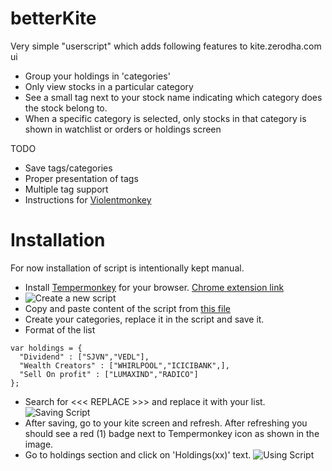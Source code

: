# betterKite

Very simple "userscript" which adds following features to kite.zerodha.com ui

* Group your holdings in 'categories'
* Only view stocks in a particular category
* See a small tag next to your stock name indicating which category does the stock belong to.
* When a specific category is selected, only stocks in that category is shown in watchlist or orders or holdings screen

TODO
* Save tags/categories
* Proper presentation of tags
* Multiple tag support
* Instructions for [Violentmonkey](https://openuserjs.org/about/Violentmonkey-for-Chrome)

# Installation

For now installation of script is intentionally kept manual.
* Install [Tempermonkey](https://www.tampermonkey.net/) for your browser. [Chrome extension link](https://chrome.google.com/webstore/detail/tampermonkey/dhdgffkkebhmkfjojejmpbldmpobfkfo)
* ![Create a new script](https://dl.dropbox.com/s/k13sxt4wl6kfb4w/createNewScript.gif?dl=0)
* Copy and paste content of the script from [this file](https://raw.githubusercontent.com/amit0rana/betterKite/master/mySmallCasesOnKite.js)
* Create your categories, replace it in the script and save it.
* Format of the list
```
var holdings = {
  "Dividend" : ["SJVN","VEDL"],
  "Wealth Creators" : ["WHIRLPOOL","ICICIBANK",],
  "Sell On profit" : ["LUMAXIND","RADICO"]
};
```
* Search for <<< REPLACE >>> and replace it with your list.
![Saving Script](https://dl.dropbox.com/s/zpaoybu6nllta0l/pasteAndSaveScript.gif?dl=0)
* After saving, go to your kite screen and refresh. After refreshing you should see a red (1) badge next to Tempermonkey icon as shown in the image.
* Go to holdings section and click on 'Holdings(xx)' text.
![Using Script](https://dl.dropbox.com/s/blxec4q9nop1jmo/usageScript.gif?dl=0)
